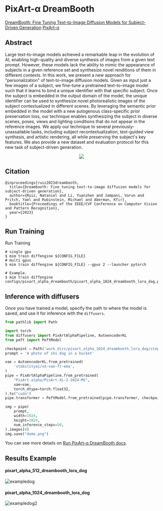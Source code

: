 # PixArt-α DreamBooth

[DreamBooth: Fine Tuning Text-to-Image Diffusion Models for Subject-Driven Generation](https://arxiv.org/abs/2208.12242)
[PixArt-α](https://arxiv.org/abs/2310.00426)

## Abstract

Large text-to-image models achieved a remarkable leap in the evolution of AI, enabling high-quality and diverse synthesis of images from a given text prompt. However, these models lack the ability to mimic the appearance of subjects in a given reference set and synthesize novel renditions of them in different contexts. In this work, we present a new approach for "personalization" of text-to-image diffusion models. Given as input just a few images of a subject, we fine-tune a pretrained text-to-image model such that it learns to bind a unique identifier with that specific subject. Once the subject is embedded in the output domain of the model, the unique identifier can be used to synthesize novel photorealistic images of the subject contextualized in different scenes. By leveraging the semantic prior embedded in the model with a new autogenous class-specific prior preservation loss, our technique enables synthesizing the subject in diverse scenes, poses, views and lighting conditions that do not appear in the reference images. We apply our technique to several previously-unassailable tasks, including subject recontextualization, text-guided view synthesis, and artistic rendering, all while preserving the subject's key features. We also provide a new dataset and evaluation protocol for this new task of subject-driven generation.

<div align=center>
<img src="https://github.com/okotaku/dethub/assets/24734142/33b1953d-ce42-4f9a-bcbc-87050cfe4f6f"/>
</div>

## Citation

```
@inproceedings{ruiz2023dreambooth,
  title={Dreambooth: Fine tuning text-to-image diffusion models for subject-driven generation},
  author={Ruiz, Nataniel and Li, Yuanzhen and Jampani, Varun and Pritch, Yael and Rubinstein, Michael and Aberman, Kfir},
  booktitle={Proceedings of the IEEE/CVF Conference on Computer Vision and Pattern Recognition},
  year={2023}
}
```

## Run Training

Run Training

```
# single gpu
$ mim train diffengine ${CONFIG_FILE}
# multi gpus
$ mim train diffengine ${CONFIG_FILE} --gpus 2 --launcher pytorch

# Example.
$ mim train diffengine configs/pixart_alpha_dreambooth/pixart_alpha_1024_dreambooth_lora_dog.py
```

## Inference with diffusers

Once you have trained a model, specify the path to where the model is saved, and use it for inference with the `diffusers`.

```py
from pathlib import Path

import torch
from diffusers import PixArtAlphaPipeline, AutoencoderKL
from peft import PeftModel

checkpoint = Path('work_dirs/pixart_alpha_1024_dreambooth_lora_dog/step499')
prompt = 'A photo of sks dog in a bucket'

vae = AutoencoderKL.from_pretrained(
    'stabilityai/sd-vae-ft-ema',
)
pipe = PixArtAlphaPipeline.from_pretrained(
    "PixArt-alpha/PixArt-XL-2-1024-MS",
    vae=vae,
    torch_dtype=torch.float32,
).to("cuda")
pipe.transformer = PeftModel.from_pretrained(pipe.transformer, checkpoint / "transformer", adapter_name="default")

img = pipe(
    prompt,
    width=1024,
    height=1024,
    num_inference_steps=50,
).images[0]
img.save("demo.png")
```

You can see more details on [Run PixArt-α DreamBooth docs](../../docs/source/run_guides/run_pixart_alpha_dreambooth.md#inference-with-diffusers).

## Results Example

#### pixart_alpha_512_dreambooth_lora_dog

![exampledog](https://github.com/okotaku/diffengine/assets/24734142/2d3b59b1-2a9b-422d-adba-347504c66be2)

#### pixart_alpha_1024_dreambooth_lora_dog

![exampledog2](https://github.com/okotaku/diffengine/assets/24734142/a3fc9fcd-7cd0-4dc2-997d-3a9b303c228a)
